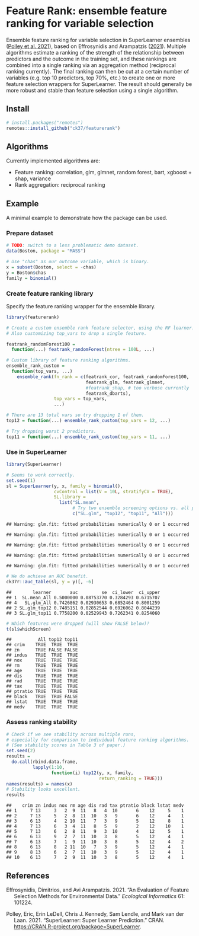 
<!-- README.md is generated from README.Rmd. Please edit that file -->

# Feature Rank: ensemble feature ranking for variable selection

Ensemble feature ranking for variable selection in SuperLearner
ensembles ([Polley et al. 2021](#ref-polley2021package)), based on
Effrosynidis and Arampatzis ([2021](#ref-effrosynidis2021evaluation)).
Multiple algorithms estimate a ranking of the strength of the
relationship between predictors and the outcome in the training set, and
these rankings are combined into a single ranking via an aggregation
method (reciprocal ranking currently). The final ranking can then be cut
at a certain number of variables (e.g. top 10 predictors, top 70%, etc.)
to create one or more feature selection wrappers for SuperLearner. The
result should generally be more robust and stable than feature selection
using a single algorithm.

## Install

``` r
# install.packages("remotes")
remotes::install_github("ck37/featurerank")
```

## Algorithms

Currently implemented algorithms are:

-   Feature ranking: correlation, glm, glmnet, random forest, bart,
    xgboost + shap, variance
-   Rank aggregation: reciprocal ranking

## Example

A minimal example to demonstrate how the package can be used.

### Prepare dataset

``` r
# TODO: switch to a less problematic demo dataset.
data(Boston, package = "MASS")

# Use "chas" as our outcome variable, which is binary.
x = subset(Boston, select = -chas)
y = Boston$chas
family = binomial()
```

### Create feature ranking library

Specify the feature ranking wrapper for the ensemble library.

``` r
library(featurerank)

# Create a custom ensemble rank feature selector, using the RF learner.
# Also customizing top_vars to drop a single feature.

featrank_randomForest100 =
  function(...) featrank_randomForest(ntree = 100L, ...)

# Custom library of feature ranking algorithms.
ensemble_rank_custom =
  function(top_vars, ...)
    ensemble_rank(fn_rank = c(featrank_cor, featrank_randomForest100,
                              featrank_glm, featrank_glmnet,
                              #featrank_shap, # too verbose currently
                              featrank_dbarts),
                  top_vars = top_vars,
                  ...)

# There are 13 total vars so try dropping 1 of them.
top12 = function(...) ensemble_rank_custom(top_vars = 12, ...)

# Try dropping worst 2 predictors.
top11 = function(...) ensemble_rank_custom(top_vars = 11, ...)
```

### Use in SuperLearner

``` r
library(SuperLearner)

# Seems to work correctly.
set.seed(1)
sl = SuperLearner(y, x, family = binomial(),
                  cvControl = list(V = 10L, stratifyCV = TRUE),
                  SL.library =
                    list("SL.mean",
                         # Try two ensemble screening options vs. all predictors.
                         c("SL.glm", "top12", "top11", "All")))
```

    ## Warning: glm.fit: fitted probabilities numerically 0 or 1 occurred

    ## Warning: glm.fit: fitted probabilities numerically 0 or 1 occurred

    ## Warning: glm.fit: fitted probabilities numerically 0 or 1 occurred

    ## Warning: glm.fit: fitted probabilities numerically 0 or 1 occurred

    ## Warning: glm.fit: fitted probabilities numerically 0 or 1 occurred

``` r
# We do achieve an AUC benefit.
ck37r::auc_table(sl, y = y)[, -6]
```

    ##        learner       auc         se  ci_lower  ci_upper
    ## 1  SL.mean_All 0.5000000 0.08753770 0.3284293 0.6715707
    ## 4   SL.glm_All 0.7426862 0.02930653 0.6852464 0.8001259
    ## 2 SL.glm_top12 0.7485151 0.02852544 0.6926062 0.8044239
    ## 3 SL.glm_top11 0.7758200 0.02529943 0.7262341 0.8254060

``` r
# Which features were dropped (will show FALSE below)?
t(sl$whichScreen)
```

    ##          All top12 top11
    ## crim    TRUE  TRUE  TRUE
    ## zn      TRUE FALSE FALSE
    ## indus   TRUE  TRUE  TRUE
    ## nox     TRUE  TRUE  TRUE
    ## rm      TRUE  TRUE  TRUE
    ## age     TRUE  TRUE  TRUE
    ## dis     TRUE  TRUE  TRUE
    ## rad     TRUE  TRUE  TRUE
    ## tax     TRUE  TRUE  TRUE
    ## ptratio TRUE  TRUE  TRUE
    ## black   TRUE  TRUE FALSE
    ## lstat   TRUE  TRUE  TRUE
    ## medv    TRUE  TRUE  TRUE

### Assess ranking stability

``` r
# Check if we see stability across multiple runs,
# especially for comparison to individual feature ranking algorithms.
# (See stability scores in Table 3 of paper.)
set.seed(2)
results =
  do.call(rbind.data.frame,
          lapply(1:10,
                 function(i) top12(y, x, family,
                                   return_ranking = TRUE)))
names(results) = names(x)
# Stability looks excellent.
results
```

    ##    crim zn indus nox rm age dis rad tax ptratio black lstat medv
    ## 1     7 13     3   2  9  11   8   4  10       6    12     5    1
    ## 2     7 13     5   2  8  11  10   3   9       6    12     4    1
    ## 3     6 13     4   2 10  11   7   3   9       5    12     8    1
    ## 4     7 13     6   3  4  11   8   5   9       2    12    10    1
    ## 5     7 13     6   2  8  11   9   3  10       4    12     5    1
    ## 6     6 13     9   2  7  11  10   3   8       5    12     4    1
    ## 7     6 13     7   1  9  11  10   3   8       5    12     4    2
    ## 8     6 13     8   2 11  10   7   3   9       5    12     4    1
    ## 9     8 13     6   2  7  11  10   3   9       5    12     4    1
    ## 10    6 13     7   2  9  11  10   3   8       5    12     4    1

## References

<div id="refs" class="references csl-bib-body hanging-indent">

<div id="ref-effrosynidis2021evaluation" class="csl-entry">

Effrosynidis, Dimitrios, and Avi Arampatzis. 2021. “An Evaluation of
Feature Selection Methods for Environmental Data.” *Ecological
Informatics* 61: 101224.

</div>

<div id="ref-polley2021package" class="csl-entry">

Polley, Eric, Erin LeDell, Chris J. Kennedy, Sam Lendle, and Mark van
der Laan. 2021. “SuperLearner: Super Learner Prediction.” CRAN.
<https://CRAN.R-project.org/package=SuperLearner>.

</div>

</div>
